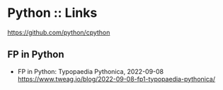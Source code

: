 # Python :: Links

https://github.com/python/cpython


## FP in Python

* FP in Python: Typopaedia Pythonica, 2022-09-08
https://www.tweag.io/blog/2022-09-08-fp1-typopaedia-pythonica/
